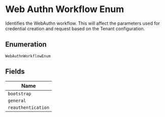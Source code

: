 
# Web Authn Workflow Enum

Identifies the WebAuthn workflow. This will affect the parameters used for credential creation  and request based on the Tenant configuration.

## Enumeration

`WebAuthnWorkflowEnum`

## Fields

| Name |
|  --- |
| `bootstrap` |
| `general` |
| `reauthentication` |

